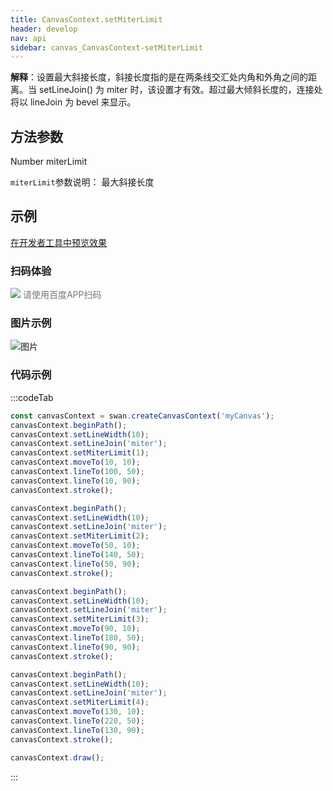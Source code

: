 ```yaml
---
title: CanvasContext.setMiterLimit
header: develop
nav: api
sidebar: canvas_CanvasContext-setMiterLimit
---
```




 


**解释**：设置最大斜接长度，斜接长度指的是在两条线交汇处内角和外角之间的距离。当 setLineJoin() 为 miter 时，该设置才有效。超过最大倾斜长度的，连接处将以 lineJoin 为 bevel 来显示。

 
## 方法参数 

 Number miterLimit

 `miterLimit`参数说明： 最大斜接长度  
## 示例

<a href="swanide://fragment/4d8cb34c8688d828ba9064e3d9406a231573721300843" title="在开发者工具中预览效果" target="_self">在开发者工具中预览效果</a> 

### 扫码体验

<div class='scan-code-container'>
    <img src="https://b.bdstatic.com/miniapp/assets/images/doc_demo/pages_createCanvasContext.png" class="demo-qrcode-image" />
    <font color=#777 12px>请使用百度APP扫码</font>
</div>

###  图片示例  
![图片](../../../../img/api/canvas/setMiterLimit.png)

### 代码示例 


:::codeTab
```js
const canvasContext = swan.createCanvasContext('myCanvas');
canvasContext.beginPath();
canvasContext.setLineWidth(10);
canvasContext.setLineJoin('miter');
canvasContext.setMiterLimit(1);
canvasContext.moveTo(10, 10);
canvasContext.lineTo(100, 50);
canvasContext.lineTo(10, 90);
canvasContext.stroke();

canvasContext.beginPath();
canvasContext.setLineWidth(10);
canvasContext.setLineJoin('miter');
canvasContext.setMiterLimit(2);
canvasContext.moveTo(50, 10);
canvasContext.lineTo(140, 50);
canvasContext.lineTo(50, 90);
canvasContext.stroke();

canvasContext.beginPath();
canvasContext.setLineWidth(10);
canvasContext.setLineJoin('miter');
canvasContext.setMiterLimit(3);
canvasContext.moveTo(90, 10);
canvasContext.lineTo(180, 50);
canvasContext.lineTo(90, 90);
canvasContext.stroke();

canvasContext.beginPath();
canvasContext.setLineWidth(10);
canvasContext.setLineJoin('miter');
canvasContext.setMiterLimit(4);
canvasContext.moveTo(130, 10);
canvasContext.lineTo(220, 50);
canvasContext.lineTo(130, 90);
canvasContext.stroke();

canvasContext.draw();
```
:::

